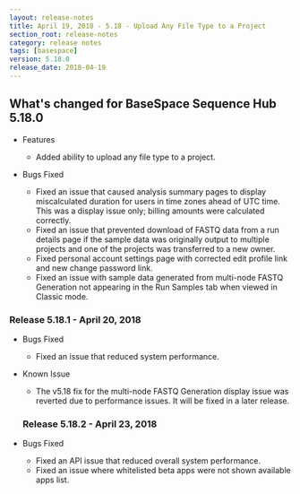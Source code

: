 ```yaml
---
layout: release-notes
title: April 19, 2018 - 5.18 - Upload Any File Type to a Project
section_root: release-notes
category: release notes
tags: [basespace]
version: 5.18.0
release_date: 2018-04-19
---
```


## What's changed for BaseSpace Sequence Hub 5.18.0

- Features
  - Added ability to upload any file type to a project.

- Bugs Fixed
  - Fixed an issue that caused analysis summary pages to display miscalculated duration for users in time zones ahead of UTC time. This was a display issue only; billing amounts were calculated correctly.
  - Fixed an issue that prevented download of FASTQ data from a run details page if the sample data was originally output to multiple projects and one of the projects was transferred to a new owner.
  - Fixed personal account settings page with corrected edit profile link and new change password link.
  - Fixed an issue with sample data generated from multi-node FASTQ Generation not appearing in the Run Samples tab when viewed in Classic mode.

  
### Release 5.18.1 - April 20, 2018
- Bugs Fixed
  - Fixed an issue that reduced system performance.
- Known Issue 
  - The v5.18 fix for the multi-node FASTQ Generation display issue was reverted due to performance issues. It will be fixed in a later release. 
  
  ### Release 5.18.2 - April 23, 2018
- Bugs Fixed
  - Fixed an API issue that reduced overall system performance.
  - Fixed an issue where whitelisted beta apps were not shown available apps list.
